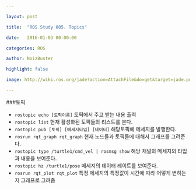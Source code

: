 ```yaml
---

layout: post

title:  "ROS Study 005. Topics"

date:   2016-01-03 00:00:00

categories: ROS

author: NoizBuster

highlight: false

image: http://wiki.ros.org/jade?action=AttachFile&do=get&target=jade.png

---
```



###토픽

- `rostopic echo [토픽이름]` 토픽에서 주고 받는 내용 출력
- `rostopic list` 현재 활성화된 토픽들의 리스트를 본다.
- `rostopic pub [토픽] [메세지타입] [데이터]`	해당토픽에 메세지를 발행한다.
- `rosrun rqt_graph rqt_graph` 현재 노드들과 토픽들에 대해서 그래프를 그려준다.
- `rostopic type /turtle1/cmd_vel | rosmsg show` 해당 채널의 메세지의 타입과 내용을 보여준다.
- `rostopic hz /turtle1/pose` 메세지의 데이터 레이트를 보여준다.
- `rosrun rqt_plot rqt_plot` 특정 메세지의 특정값이 시간에 따라 어떻게 변하는지 그래프로 그려줌
